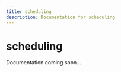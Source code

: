 ```yaml
---
title: scheduling
description: Documentation for scheduling
---
```


# scheduling

Documentation coming soon...
